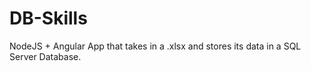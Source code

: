 # DB-Skills
NodeJS + Angular App that takes in a .xlsx and stores its data in a SQL Server Database.
